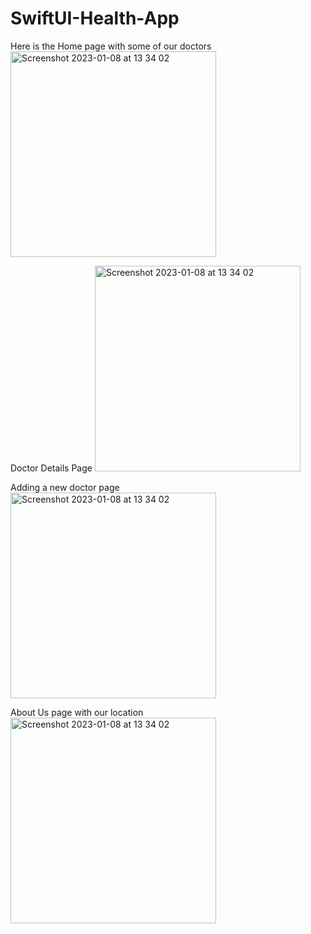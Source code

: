# SwiftUI-Health-App

Here is the Home page with some of our doctors
<img width="329" alt="Screenshot 2023-01-08 at 13 34 02" src="https://user-images.githubusercontent.com/56759602/213413511-964b2009-592a-4e17-bfc2-150fb61f27e8.png">

Doctor Details Page
<img width="329" alt="Screenshot 2023-01-08 at 13 34 02" src="https://user-images.githubusercontent.com/56759602/213413639-a1b4ac58-5cb5-4d92-aa94-4c74fc63b6ff.png">

Adding a new doctor page
<img width="329" alt="Screenshot 2023-01-08 at 13 34 02" src="https://user-images.githubusercontent.com/56759602/213413867-9a144580-ef60-4bf9-aed1-134401c281b9.png">

About Us page with our location
<img width="329" alt="Screenshot 2023-01-08 at 13 34 02" src="https://user-images.githubusercontent.com/56759602/213413919-3cc27e30-6daa-4417-affb-fdd4b0b58d57.png">
